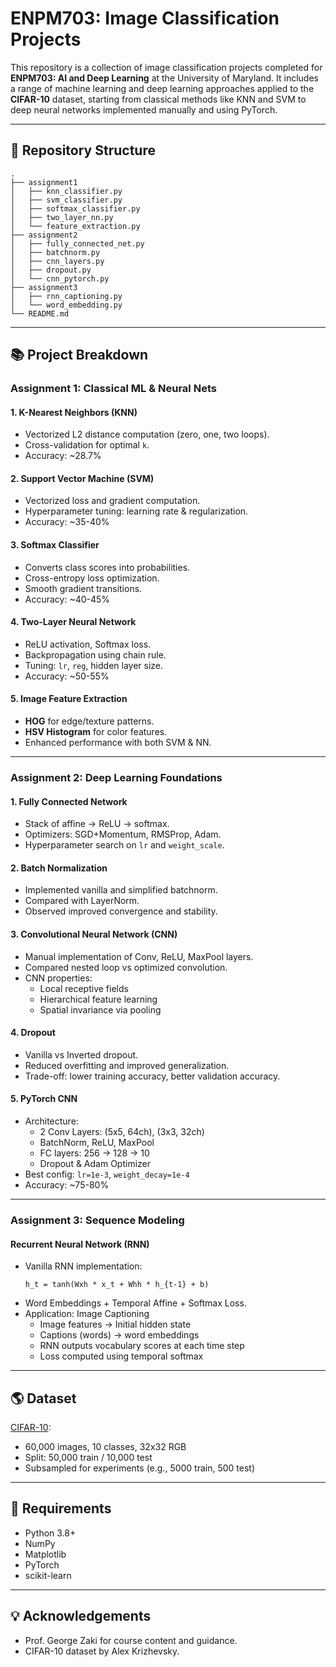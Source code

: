 # ENPM703: Image Classification Projects


This repository is a collection of image classification projects completed for **ENPM703: AI and Deep Learning** at the University of Maryland. It includes a range of machine learning and deep learning approaches applied to the **CIFAR-10** dataset, starting from classical methods like KNN and SVM to deep neural networks implemented manually and using PyTorch.

---

## 📂 Repository Structure

```
.
├── assignment1
│   ├── knn_classifier.py
│   ├── svm_classifier.py
│   ├── softmax_classifier.py
│   ├── two_layer_nn.py
│   └── feature_extraction.py
├── assignment2
│   ├── fully_connected_net.py
│   ├── batchnorm.py
│   ├── cnn_layers.py
│   ├── dropout.py
│   └── cnn_pytorch.py
├── assignment3
│   ├── rnn_captioning.py
│   └── word_embedding.py
└── README.md
```

---

## 📚 Project Breakdown

### Assignment 1: Classical ML & Neural Nets

#### 1. K-Nearest Neighbors (KNN)
- Vectorized L2 distance computation (zero, one, two loops).
- Cross-validation for optimal `k`.
- Accuracy: ~28.7%

#### 2. Support Vector Machine (SVM)
- Vectorized loss and gradient computation.
- Hyperparameter tuning: learning rate & regularization.
- Accuracy: ~35-40%

#### 3. Softmax Classifier
- Converts class scores into probabilities.
- Cross-entropy loss optimization.
- Smooth gradient transitions.
- Accuracy: ~40-45%

#### 4. Two-Layer Neural Network
- ReLU activation, Softmax loss.
- Backpropagation using chain rule.
- Tuning: `lr`, `reg`, hidden layer size.
- Accuracy: ~50-55%

#### 5. Image Feature Extraction
- **HOG** for edge/texture patterns.
- **HSV Histogram** for color features.
- Enhanced performance with both SVM & NN.

---

### Assignment 2: Deep Learning Foundations

#### 1. Fully Connected Network
- Stack of affine → ReLU → softmax.
- Optimizers: SGD+Momentum, RMSProp, Adam.
- Hyperparameter search on `lr` and `weight_scale`.

#### 2. Batch Normalization
- Implemented vanilla and simplified batchnorm.
- Compared with LayerNorm.
- Observed improved convergence and stability.

#### 3. Convolutional Neural Network (CNN)
- Manual implementation of Conv, ReLU, MaxPool layers.
- Compared nested loop vs optimized convolution.
- CNN properties:
  - Local receptive fields
  - Hierarchical feature learning
  - Spatial invariance via pooling

#### 4. Dropout
- Vanilla vs Inverted dropout.
- Reduced overfitting and improved generalization.
- Trade-off: lower training accuracy, better validation accuracy.

#### 5. PyTorch CNN
- Architecture:
  - 2 Conv Layers: (5x5, 64ch), (3x3, 32ch)
  - BatchNorm, ReLU, MaxPool
  - FC layers: 256 → 128 → 10
  - Dropout & Adam Optimizer
- Best config: `lr=1e-3`, `weight_decay=1e-4`
- Accuracy: ~75-80%

---

### Assignment 3: Sequence Modeling

#### Recurrent Neural Network (RNN)
- Vanilla RNN implementation:
  ```
  h_t = tanh(Wxh * x_t + Whh * h_{t-1} + b)
  ```
- Word Embeddings + Temporal Affine + Softmax Loss.
- Application: Image Captioning
  - Image features → Initial hidden state
  - Captions (words) → word embeddings
  - RNN outputs vocabulary scores at each time step
  - Loss computed using temporal softmax

---

## 🌎 Dataset

[CIFAR-10](https://www.cs.toronto.edu/~kriz/cifar.html):
- 60,000 images, 10 classes, 32x32 RGB
- Split: 50,000 train / 10,000 test
- Subsampled for experiments (e.g., 5000 train, 500 test)

---

## 📁 Requirements

- Python 3.8+
- NumPy
- Matplotlib
- PyTorch
- scikit-learn

---


## 💡 Acknowledgements

- Prof. George Zaki for course content and guidance.
- CIFAR-10 dataset by Alex Krizhevsky.
